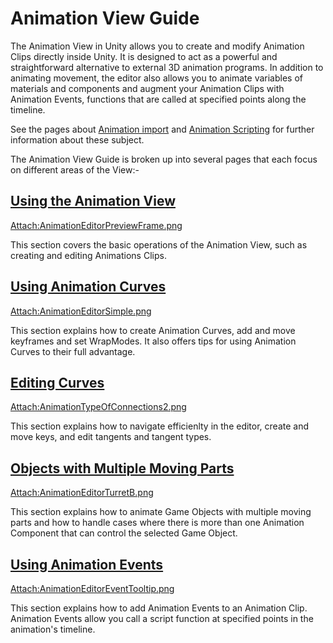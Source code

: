 Animation View Guide
====================


The <span class=keyword>Animation View</span> in Unity allows you to create and modify <span class=keyword>Animation Clips</span> directly inside Unity. It is designed to act as a powerful and straightforward alternative to external 3D animation programs. In addition to animating movement, the editor also allows you to animate variables of materials and components and augment your Animation Clips with <span class=keyword>Animation Events</span>, functions that are called at specified points along the timeline.

See the pages about [Animation import](animations.html) and [Animation Scripting](animationscripting.html) for further information about these subject.

The Animation View Guide is broken up into several pages that each focus on different areas of the View:-

[Using the Animation View](animeditor-usinganimationeditor.html)
----------------------------------------------------------------


[Attach:AnimationEditorPreviewFrame.png](animeditor-usinganimationeditor.html)

This section covers the basic operations of the <span class=keyword>Animation View</span>, such as creating and editing <span class=keyword>Animations Clips</span>.


[Using Animation Curves](animeditor-animationcurves.html)
---------------------------------------------------------


[Attach:AnimationEditorSimple.png](animeditor-animationcurves.html)

This section explains how to create <span class=keyword>Animation Curves</span>, add and move <span class=keyword>keyframes</span> and set WrapModes. It also offers tips for using <span class=keyword>Animation Curves</span> to their full advantage.


[Editing Curves](editingcurves.html)
------------------------------------


[Attach:AnimationTypeOfConnections2.png](editingcurves.html)

This section explains how to navigate efficienlty in the editor, create and move <span class=keyword>keys</span>, and edit <span class=keyword>tangents</span> and tangent types.


[Objects with Multiple Moving Parts](animeditor-multipleparts.html)
-------------------------------------------------------------------


[Attach:AnimationEditorTurretB.png](animeditor-multipleparts.html)

This section explains how to animate <span class=keyword>Game Objects</span> with multiple moving parts and how to handle cases where there is more than one <span class=keyword>Animation Component</span> that can control the selected <span class=keyword>Game Object</span>.


[Using Animation Events](animeditor-animationevents.html)
---------------------------------------------------------


[Attach:AnimationEditorEventTooltip.png](animeditor-animationevents.html)

This section explains how to add <span class=keyword>Animation Events</span> to an <span class=keyword>Animation Clip</span>. Animation Events allow you call a script function at specified points in the animation's timeline.

